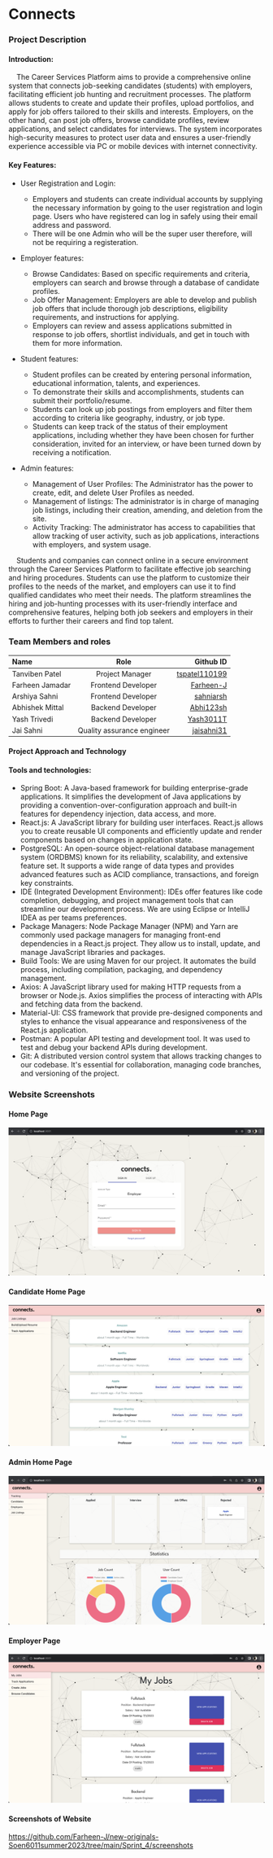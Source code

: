 # Connects

### Project Description

#### Introduction:

&nbsp;&nbsp;&nbsp;&nbsp;The Career Services Platform aims to provide a comprehensive online system that connects job-seeking candidates (students) with employers, facilitating efficient job hunting and recruitment processes. The platform allows students to create and update their profiles, upload portfolios, and apply for job offers tailored to their skills and interests. Employers, on the other hand, can post job offers, browse candidate profiles, review applications, and select candidates for interviews. The system incorporates high-security measures to protect user data and ensures a user-friendly experience accessible via PC or mobile devices with internet connectivity.

#### Key Features:

- User Registration and Login:
    * Employers and students can create individual accounts by supplying the necessary information by going to the user registration and login page.
Users who have registered can log in safely using their email address and password.
    * There will be one Admin who will be the super user therefore, will not be requiring a registeration.

- Employer features:
    * Browse Candidates: Based on specific requirements and criteria, employers can search and browse through a database of candidate profiles.
    * Job Offer Management: Employers are able to develop and publish job offers that include thorough job descriptions, eligibility requirements, and instructions for applying.
    * Employers can review and assess applications submitted in response to job offers, shortlist individuals, and get in touch with them for more information.

- Student features:
    * Student profiles can be created by entering personal information, educational information, talents, and experiences.
    * To demonstrate their skills and accomplishments, students can submit their portfolio/resume.
    * Students can look up job postings from employers and filter them according to criteria like geography, industry, or job type.
    * Students can keep track of the status of their employment applications, including whether they have been chosen for further consideration, invited for an interview, or have been turned down by receiving a notification.

- Admin features:
    * Management of User Profiles: The Administrator has the power to create, edit, and delete User Profiles as needed.
    * Management of listings: The administrator is in charge of managing job listings, including their creation, amending, and deletion from the site.
    * Activity Tracking: The administrator has access to capabilities that allow tracking of user activity, such as job applications, interactions with employers, and system usage.

&nbsp;&nbsp;&nbsp;&nbsp;Students and companies can connect online in a secure environment through the Career Services Platform to facilitate effective job searching and hiring procedures. Students can use the platform to customize their profiles to the needs of the market, and employers can use it to find qualified candidates who meet their needs. The platform streamlines the hiring and job-hunting processes with its user-friendly interface and comprehensive features, helping both job seekers and employers in their efforts to further their careers and find top talent.

### Team Members and roles

| Name      | Role | Github ID    |
| :---        |    :----:   |             ---: |
| Tanviben Patel     | Project Manager       | [tspatel110199](https://github.com/tspatel110199)   |
| Farheen Jamadar      | Frontend Developer       | [Farheen-J](https://github.com/Farheen-J)   |
| Arshiya Sahni      | Frontend Developer       | [sahniarsh](https://github.com/sahniarsh)   |
| Abhishek Mittal   | Backend Developer       | [Abhi123sh](https://github.com/Abhi123sh)   |
| Yash Trivedi | Backend Developer       | [Yash3011T](https://github.com/yash3011T)   |
| Jai Sahni | Quality assurance engineer       | [jaisahni31](https://github.com/jaisahni31)   |


#### Project Approach and Technology

#### Tools and technologies:
   - Spring Boot: A Java-based framework for building enterprise-grade applications. It simplifies the development of Java applications by providing a convention-over-configuration approach and built-in features for dependency injection, data access, and more.
   - React.js: A JavaScript library for building user interfaces. React.js allows you to create reusable UI components and efficiently update and render components based on changes in application state.
   - PostgreSQL: An open-source object-relational database management system (ORDBMS) known for its reliability, scalability, and extensive feature set. It supports a wide range of data types and provides advanced features such as ACID compliance, transactions, and foreign key constraints.
   - IDE (Integrated Development Environment): IDEs offer features like code completion, debugging, and project management tools that can streamline our development process. We are using Eclipse or IntelliJ IDEA as per teams preferences. 
   - Package Managers: Node Package Manager (NPM) and Yarn are commonly used package managers for managing front-end dependencies in a React.js project. They allow us to install, update, and manage JavaScript libraries and packages.
   - Build Tools: We are using Maven for our project. It automates the build process, including compilation, packaging, and dependency management.
   - Axios: A JavaScript library used for making HTTP requests from a browser or Node.js. Axios simplifies the process of interacting with APIs and fetching data from the backend.
   - Material-UI: CSS framework that provide pre-designed components and styles to enhance the visual appearance and responsiveness of the React.js application.
   - Postman: A popular API testing and development tool. It was used to test and debug your backend APIs during development.
   - Git: A distributed version control system that allows tracking changes to our codebase. It's essential for collaboration, managing code branches, and versioning of the project.

### Website Screenshots

#### Home Page
![Alt text](Sprint_4/screenshots/mainpage.png?raw=true "Home Page")


#### Candidate Home Page
![Alt text](Sprint_4/screenshots/candidatepage.png?raw=true "Candidate Page")

#### Admin Home Page
![Alt text](Sprint_4/screenshots/adminpage.png?raw=true "Admin Page")

#### Employer Page
![Alt text](Sprint_4/screenshots/employerpage.png?raw=true "Employer Page")

#### Screenshots of Website 
https://github.com/Farheen-J/new-originals-Soen6011summer2023/tree/main/Sprint_4/screenshots 




